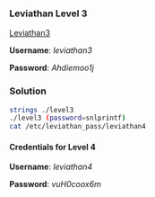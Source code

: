 ### Leviathan Level 3

[Leviathan3](http://overthewire.org/wargames/leviathan/leviathan3.html)

**Username**: *leviathan3*

**Password**: *Ahdiemoo1j*


### Solution
```bash
strings ./level3
./level3 (password=snlprintf)
cat /etc/leviathan_pass/leviathan4
```

#### Credentials for Level 4

**Username**: *leviathan4*

**Password**: *vuH0coox6m*
